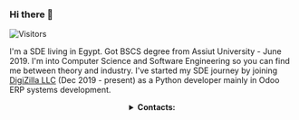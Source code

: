 ### Hi there 👋 

![Visitors](https://hitcounter.pythonanywhere.com/count/tag.svg?url=https://github.com/Abdulrahmannaser)


I'm a SDE living in Egypt. Got BSCS degree from Assiut University - June 2019. I'm into Computer Science and Software Engineering so you can find me between theory and industry. I've started my SDE journey by joining [DigiZilla LLC](http://www.digizilla.net/en/home/) (Dec 2019 - present) as a Python developer mainly in Odoo ERP systems development.

<details align="center">
<summary align="center"><strong>Contacts:</strong></summary>
<table>
  <tr>
    <td>
      <a href="https://www.linkedin.com/in/abdelrahman-naser-00b45b110" rel="nofollow">
        <img src="https://i.ibb.co/HgxdFXM/icons8-linkedin-50.png" alt="LinkedIn" style="max-width:100%;">
      </a>
    </td>
    <td>
      <a href="https://medium.com./@AN4553R" rel="nofollow">
        <img src="https://i.ibb.co/G5Yp0J8/icons8-medium-new-50.png" alt="Medium" style="max-width:100%;">  
      </a>
    </td>
    <td>
      <a href="https://stackoverflow.com/users/9554905/abd-el-rahman-naser" rel="nofollow">
        <img src="https://i.ibb.co/XjxF9dy/icons8-stack-50.png" alt="stackoverflow" style="max-width:100%;">  
      </a>
    </td>
     <td>
      <a href="https://twitter.com/AN4553R" rel="nofollow">
        <img src="https://i.ibb.co/27YSPDV/icons8-twitter-circled-50.png" alt="Twitter" style="max-width:100%;">  
      </a>
    </td>
  </tr>
</table>
</details>
